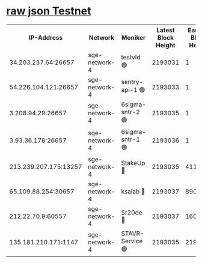 
[raw json Testnet](https://rpc-check.sget.stavr.tech/sget/rpc-sget-result.json)
=


<table><tr><th>IP-Address</th><th>Network</th><th>Moniker</th><th>Latest Block Height</th><th>Earliest Block Height</th><th>Catching Up</th><th>Tx Index</th><th>Voting Power</th><th>Scan Time</th></tr><tr><td>34.203.237.64:26657</td><td>sge-network-4</td><td>testvld 🟢</td><td>2193031</td><td>1</td><td>False</td><td>on</td><td>0</td><td>2024-03-27T01:44:17.608374617UTC</td></tr><tr><td>54.226.104.121:26657</td><td>sge-network-4</td><td>sentry-api-1 🟢</td><td>2193033</td><td>1</td><td>False</td><td>on</td><td>0</td><td>2024-03-27T01:44:32.513653391UTC</td></tr><tr><td>3.208.94.29:26657</td><td>sge-network-4</td><td>6sigma-sntr-2 🟢</td><td>2193035</td><td>1</td><td>False</td><td>on</td><td>0</td><td>2024-03-27T01:44:41.737710084UTC</td></tr><tr><td>3.93.36.178:26657</td><td>sge-network-4</td><td>6sigma-sntr-1 🟢</td><td>2193036</td><td>1</td><td>False</td><td>on</td><td>0</td><td>2024-03-27T01:44:46.467208100UTC</td></tr><tr><td>213.239.207.175:13257</td><td>sge-network-4</td><td>StakeUp 🔴</td><td>2193035</td><td>411001</td><td>False</td><td>off</td><td>100</td><td>2024-03-27T01:44:40.839190876UTC</td></tr><tr><td>65.109.88.254:30657</td><td>sge-network-4</td><td>ksalab 🔴</td><td>2193037</td><td>890001</td><td>False</td><td>on</td><td>3497</td><td>2024-03-27T01:44:50.844100158UTC</td></tr><tr><td>212.22.70.9:60557</td><td>sge-network-4</td><td>Sr20de 🔴</td><td>2193037</td><td>1608978</td><td>False</td><td>on</td><td>133</td><td>2024-03-27T01:44:53.296277848UTC</td></tr><tr><td>135.181.210.171:1147</td><td>sge-network-4</td><td>STAVR-Service 🟢</td><td>2193035</td><td>2190001</td><td>False</td><td>on</td><td>0</td><td>2024-03-27T01:44:41.155042666UTC</td></tr></table>
